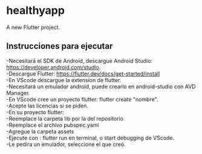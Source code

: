 # healthyapp

A new Flutter project.

## Instrucciones para ejecutar

-Necesitará el SDK de Android, descargue Android Studio: https://developer.android.com/studio.  
-Descargue Flutter: https://flutter.dev/docs/get-started/install  
-En VScode descargue la extension de flutter.  
-Necesitará un emulador android, puede crearlo en android-studio con AVD Manager.  
-En VScode cree un proyecto flutter: flutter create "nombre".  
-Acepte las licencias si se piden.  
-En su proyecto flutter:  
    -Reemplace la carpeta lib por la del repositorio  
    -Reemplace el archivo pubspec.yaml  
    -Agregue la carpeta assets  
-Ejecute con : flutter run en terminal, o start debugging de VScode.  
-Le pedira un emulador, seleccione el que creó.  